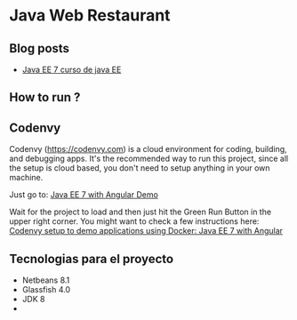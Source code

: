 # Java Web Restaurant #

## Blog posts ##

* [Java EE 7 curso de java EE](https://www.youtube.com/playlist?list=PL4D956E5314B9C253)



## How to run ? ##

## Codenvy ##

Codenvy (https://codenvy.com) is a cloud environment for coding, building, and debugging apps. It's the recommended way
to run this project, since all the setup is cloud based, you don't need to setup anything in your own machine.

Just go to: [Java EE 7 with Angular Demo](https://codenvy.com/f?id=ybnr6nsyrimeoyhg)

Wait for the project to load and then just hit the Green Run Button in the upper right corner. You might want to check a
few instructions here: [Codenvy setup to demo applications using Docker: Java EE 7 with Angular](http://www.radcortez.com/codenvy-setup-to-demo-applications-using-docker-java-ee-7-with-angular/)

## Tecnologias para el proyecto ##

* Netbeans 8.1
* Glassfish 4.0
* JDK 8
* 


